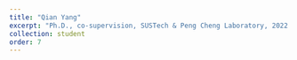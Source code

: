 ```yaml
---
title: "Qian Yang"
excerpt: "Ph.D., co-supervision, SUSTech & Peng Cheng Laboratory, 2022.09-"
collection: student
order: 7
---
```

